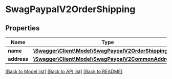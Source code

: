 # SwagPaypalV2OrderShipping

## Properties
Name | Type | Description | Notes
------------ | ------------- | ------------- | -------------
**name** | [**\Swagger\Client\Model\SwagPaypalV2OrderShippingName**](SwagPaypalV2OrderShippingName.md) |  | [optional] 
**address** | [**\Swagger\Client\Model\SwagPaypalV2CommonAddress**](SwagPaypalV2CommonAddress.md) |  | [optional] 

[[Back to Model list]](../../README.md#documentation-for-models) [[Back to API list]](../../README.md#documentation-for-api-endpoints) [[Back to README]](../../README.md)

